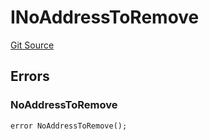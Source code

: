 # INoAddressToRemove
[Git Source](https://github.com/thrackle-io/rules-engine/blob/af2c902a06ffbdb4f9de3bdbb6a20c476a93b949/src/common/IErrors.sol)


## Errors
### NoAddressToRemove

```solidity
error NoAddressToRemove();
```

